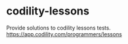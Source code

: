 # codility-lessons
Provide solutions to codility lessons tests. https://app.codility.com/programmers/lessons
